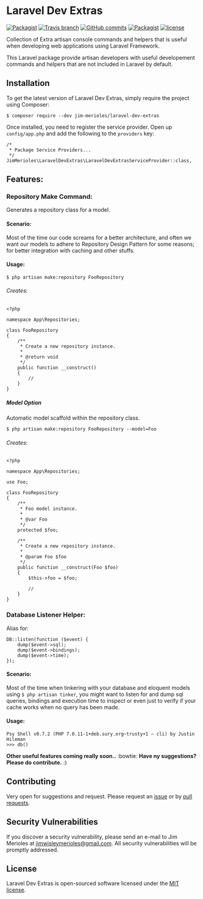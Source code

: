 # Laravel Dev Extras

[![Packagist](https://img.shields.io/packagist/v/jim-merioles/laravel-dev-extras.svg?label=Latest%20Release)](https://github.com/JimMerioles/Laravel-Dev-Extras/releases)
[![Travis branch](https://img.shields.io/travis/JimMerioles/Laravel-Dev-Extras/master.svg?label=TravisCI%20Build:%20Master)](https://travis-ci.org/JimMerioles/Laravel-Dev-Extras)
[![GitHub commits](https://img.shields.io/github/commits-since/JimMerioles/Laravel-Dev-Extras/v0.1.0.svg?label=Commits%20Since%20v0.1.0)](https://github.com/JimMerioles/Laravel-Dev-Extras/commits/master)
[![Packagist](https://img.shields.io/packagist/dt/jim-merioles/laravel-dev-extras.svg?label=Total%20Downloads)](https://packagist.org/packages/jim-merioles/laravel-dev-extras/stats)
[![license](https://img.shields.io/github/license/mashape/apistatus.svg?label=Open%20Source%20License)](https://github.com/JimMerioles/Laravel-Dev-Extras/blob/master/LICENSE.txt)

Collection of Extra artisan console commands and helpers that is useful when developing web applications using Laravel Framework.

This Laravel package provide artisan developers with useful developement commands and helpers that are not included in Laravel by default.

## Installation

To get the latest version of Laravel Dev Extras, simply require the project using Composer:
```
$ composer require --dev jim-merioles/laravel-dev-extras
```

Once installed, you need to register the service provider. Open up `config/app.php` and add the following to the `providers` key:
```
/*
 * Package Service Providers...
 */
JimMerioles\LaravelDevExtras\LaravelDevExtrasServiceProvider::class,
```

## Features:

### Repository Make Command: 
Generates a repository class for a model.

#### Scenario:
Most of the time our code screams for a better architecture, and often we want our models to adhere to Repository Design Pattern for some reasons; for better integration with caching and other stuffs.

#### Usage:
```
$ php artisan make:repository FooRepository
```
###### Creates:
```
<?php

namespace App\Repositories;

class FooRepository
{
    /**
     * Create a new repository instance.
     *
     * @return void
     */
    public function __construct()
    {
        //
    }
}
```

##### Model Option
Automatic model scaffold within the repository class.
```
$ php artisan make:repository FooRepository --model=Foo
```
###### Creates:
```
<?php

namespace App\Repositories;

use Foo;

class FooRepository
{
    /**
     * Foo model instance.
     *
     * @var Foo
     */
    protected $foo;

    /**
     * Create a new repository instance.
     *
     * @param Foo $foo
     */
    public function __construct(Foo $foo)
    {
        $this->foo = $foo;

        //
    }
}
```

### Database Listener Helper:
Alias for:
```
DB::listen(function ($event) {
    dump($event->sql);
    dump($event->bindings);
    dump($event->time);
});
```

#### Scenario:
Most of the time when tinkering with your database and eloquent models using `$ php artisan tinker`, you might want to listen for and dump sql queries, bindings and execution time to inspect or even just to verify if your cache works when no query has been made.

#### Usage:
```
Psy Shell v0.7.2 (PHP 7.0.11-1+deb.sury.org~trusty+1 — cli) by Justin Hileman
>>> db()
```

**Other useful features coming really soon..** :bowtie: **Have ny suggestions? Please do contribute.** :)

## Contributing

Very open for suggestions and request. Please request an [issue](https://github.com/JimMerioles/Laravel-Dev-Extras/issues) or by [pull requests](/JimMerioles/Laravel-Dev-Extras/pull/new/master).

## Security Vulnerabilities

If you discover a security vulnerability, please send an e-mail to Jim Merioles at jimwisleymerioles@gmail.com. All security vulnerabilities will be promptly addressed.

## License

Laravel Dev Extras is open-sourced software licensed under the [MIT license](http://opensource.org/licenses/MIT).

